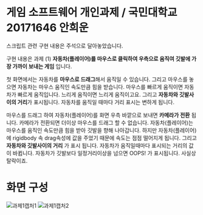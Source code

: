 # 게임 소프트웨어 개인과제 / 국민대학교 20171646 안희운
스크립트 관련 구현 내용은 주석으로 달아놓았습니다.

구현 내용은 과제 (1) 
**자동차(플레이어)를 마우스로 클릭하여 우측으로 움직여 깃발에 가장 가까이 보내는 게임** 입니다.

첫 화면에서는 자동차를 **마우스로 드래그**해서 움직일 수 있습니다.
그리고 마우스를 놓으면 자동차는 마우스 움직인 속도만큼 힘을 받습니다.
마우스를 빠르게 움직이면 자동차가 빠르게 움직입니다. 느리게 움직이면 느리게 움직이고요.
그리고 **자동차와 깃발사이의 거리**가 표시됩니다. 자동차를 움직일 때마다 거리 표시는 변하게 됩니다.

마우스를 드래그 하여 자동차(플레이어)를 화면 우측 바깥으로 보내면 **카메라가 전환** 됩니다.
카메라가 전환되면 더이상 마우스를 드래그 할 수 없습니다.
자동차(플레이어)는 마우스를 움직인 속도만큼 힘을 받아 깃발을 향해 나아갑니다.
하지만 자동차(플레이어)에 rigidbody 속 drag속성에 값을 주었기 때문에 속도는 점점 떨어지게 됩니다.
그리고 **자동차와 깃발사이의 거리** 가 표시 됩니다. 자동차가 움직일때마다 표시되는 거리의 값이 바뀝니다.
자동차가 깃발보다 일정거리이상을 넘으면 OOPS! 가 표시됩니다. 사실상 탈락이죠.

# 화면 구성

![과제1캡처1](https://user-images.githubusercontent.com/28583561/66697827-18a36100-ed14-11e9-8173-cc6f3b61e60e.JPG)
![과제1캡처2](https://user-images.githubusercontent.com/28583561/66697831-1e994200-ed14-11e9-9ccc-abc45be2e365.JPG)

